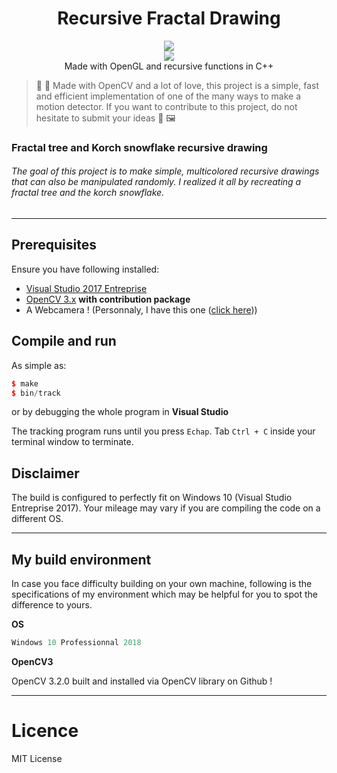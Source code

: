  <h1 align="center">Recursive Fractal Drawing</h1> 
  <p align="center">
  <img src="https://img.shields.io/badge/License-MIT-blue.svg"><br>
  <img src="https://api.codacy.com/project/badge/Grade/e28ff30817f945c4b782a383e2711f8d"/></a><br>
  Made with OpenGL and recursive functions in C++
  </p>

> 🕺 💃 Made with OpenCV and a lot of love, this project is a simple, fast and efficient implementation of one of the many ways to make a motion detector. If you want to contribute to this project, do not hesitate to submit your ideas 📸  🖼

### Fractal tree and Korch snowflake recursive drawing

###### The goal of this project is to make simple, multicolored recursive drawings that can also be manipulated randomly. I realized it all by recreating a fractal tree and the korch snowflake.
---

## Prerequisites

Ensure you have following installed:

  - [Visual Studio 2017 Entreprise](https://visualstudio.microsoft.com/fr/license-terms/mlt551018/)
  - [OpenCV 3.x](http://opencv.org/downloads.html) **with contribution package**
  - A Webcamera ! (Personnaly, I have this one ([click here](https://www.edmundoptics.com/f/high-definition-dual-hdmi-and-usb-cameras/14263/)))

## Compile and run

As simple as:

```c++
$ make
$ bin/track
```

or by debugging the whole program in **Visual Studio**

The tracking program runs until you press `Echap`. Tab `Ctrl + C` inside your terminal 
window to terminate.

## Disclaimer

The build is configured to perfectly fit on Windows 10 (Visual Studio Entreprise 2017). 
Your mileage may vary if you are compiling the code on a different OS. 

---

## My build environment

In case you face difficulty building on your own machine, 
following is the specifications of my environment which may be 
helpful for you to spot the difference to yours.

<b>OS</b>

```c++
Windows 10 Professionnal 2018
```

<b>OpenCV3</b>

OpenCV 3.2.0 built and installed via OpenCV library on Github !

---

# Licence

MIT License
